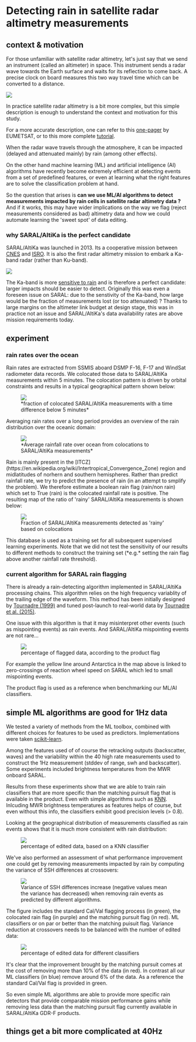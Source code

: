 # Detecting rain in satellite radar altimetry measurements

## context & motivation

For those unfamiliar with satellite radar altimetry, let's just say that we send an instrument (called an altimeter) in space. This instrument sends a radar wave towards the Earth surface and waits for its reflection to come back. A precise clock on board measures this two way travel time which can be converted to a distance.

<img src="https://upload.wikimedia.org/wikipedia/commons/thumb/4/41/How_satellite_radar_altimetry_works_%2816980176380%29.png/797px-How_satellite_radar_altimetry_works_%2816980176380%29.png" style="display: block; margin: auto;" />

In practice satellite radar altimetry is a bit more complex, but this simple description is enough to understand the context and motivation for this study.

For a more accurate description, one can refer to this [one-pager](https://www.eumetsat.int/altimetry-technique) by EUMETSAT, or to this more complete [tutorial](http://www.altimetry.info/radar-altimetry-tutorial/).

When the radar wave travels through the atmosphere, it can be impacted (delayed and attenuated mainly) by rain (among other effects).

On the other hand machine learning (ML) and artificial intelligence (AI) algorithms have recently become extremely efficient at detecting events from a set of predefined features, or even at learning what the right features are to solve the classification problem at hand.

So the question that arises is **can we use ML/AI algorithms to detect measurements impacted by rain cells in satellite radar altimetry data ?**
And if it works, this may have wider implications on the way we flag (reject measurements considered as bad) altimetry data and how we could automate learning the 'sweet spot' of data editing. 

### why SARAL/AltiKa is the perfect candidate

SARAL/AltiKa was launched in 2013. Its a cooperative mission between [CNES](https://cnes.fr) and [ISRO](https://www.isro.gov.in/). It is also the first radar altimetry mission to embark a Ka-band radar (rather than Ku-band). 

<img src="https://altika-saral.cnes.fr/sites/default/files/styles/large/public/drupal/201506/image/bpc_saral-illustration_p43253.jpg?itok=SUp2HY_4" style="display: block; margin: auto;" />

The Ka-band is more [sensitive to rain](http://www.satmagazine.com/story.php?number=2058631290) and is therefore a perfect candidate: larger impacts should be easier to detect.
Originally this was even a foreseen issue on SARAL: due to the senstivity of the Ka-band, how large would be the fraction of measurements lost (or too attenuated) ? 
Thanks to large margins on the altimeter link budget at design stage, this was in practice not an issue and SARAL/AltiKa's data availability rates are above mission requirements today.

## experiment

### rain rates over the ocean

Rain rates are extracted from SSMIS aboard DSMP F-16, F-17 and WindSat radiometer data records. We colocated those data to SARAL/AltiKa measurements within 5 minutes. 
The colocation pattern is driven by orbital constraints and results in a typical geographical pattern shown below:

<figure>
    <img src="docs/assets/rain_flag/TableStats2Grid_AL_TimeLagFraction.png"  style="display: block; margin: auto;"/> 
    <figcaption>*fraction of colocated SARAL/AltiKa measurements with a time difference below 5 minutes*</figcaption>
</figure>

Averaging rain rates over a long period provides an overview of the rain distribution over the oceanic domain:

<figure>
    <img src="docs/assets/rain_flag/TableStats2Grid_AL_RainfallRate.png"  style="display: block; margin: auto;"/> 
    <figcaption>*Average rainfall rate over ocean from colocations to SARAL/AltiKa measurements*</figcaption>
</figure>
Rain is mainly present in the [ITCZ](https://en.wikipedia.org/wiki/Intertropical_Convergence_Zone) region and midlatitudes of norhern and southern hemispheres. Rather than predict rainfall rate, we try to predict the presence of rain (in an attempt to smplify the problem).
We therefore estimate a boolean rain flag (rain/non rain) which set to True (rain) is the colocated rainfall rate is positive.
The resulting map of the ratio of 'rainy' SARAL/AltiKa measurements is shown below:

<figure>
    <img src="docs/assets/rain_flag/TableStats2Grid_AL_RainFraction.png"  style="display: block; margin: auto;"/> 
    <figcaption>Fraction of SARAL/AltiKa measurements detected as 'rainy' based on colocations</figcaption>
</figure>
This database is used as a training set for all subsequent supervised learning experiments.
Note that we did not test the sensitivity of our results to different methods to construct the training set (*e.g.* setting the rain flag above another rainfall rate threshold).

### current algorithm for SARAL rain flagging

There is already a rain-detecting algorithm implemented in SARAL/AltiKa processing chains.
This algorithm relies on the high frequency variablity of the trailing edge of the waveform.
This method has been initially designed by [Tournadre (1999)](https://www.academia.edu/28146154/Estimation_of_rainfall_from_Ka_band_altimeter_data_computation_of_waveforms_in_presence_of_rain)
and tuned post-launch to real-world data by [Tournadre et al. (2015)](https://archimer.ifremer.fr/doc/00286/39674/41519.pdf).

One issue with this algorithm is that it may misinterpret other events (such as mispointing events) as rain events. And SARAL/AltiKa mispointing events are not rare... 

<figure>
    <img src="docs/assets/rain_flag/TableStats2Grid_AL_PcentTeVar.png"  style="display: block; margin: auto;"/>
    <figcaption>percentage of flagged data, according to the product flag</figcaption>
</figure>

For example the yellow line around Antarctica in the map above is linked to zero-crossings of reaction wheel speed on SARAL which led to small mispointing events.

The product flag is used as a reference when benchmarking our ML/AI classifiers.

## simple ML algorithms are good for 1Hz data

We tested a variety of methods from the ML toolbox, combined with different choices for features to be used as predictors.
Implementations were taken [scikit-learn](https://scikit-learn.org/stable/).

Among the features used of of course the retracking outputs (backscatter, waves) and the variability within the 40 high rate measurements used to construct the 1Hz measurement (stddev of range, swh and backscatter).
Some experiments included brightness temperatures from the MWR onboard SARAL. 

Results from these experiments show that we are able to train rain classifiers that are more specific than the matching puirsuit flag that is available in the product. 
Even with simple algorithms such as [KNN](https://ieeexplore.ieee.org/abstract/document/549118).
Inlcuding MWR brightness temperatures as features helps of course, but even without this info, the classifiers exhibit good precision levels (> 0.8).

Looking at the geographical distribution of measurements classified as rain events shows that it is much more consistent with rain distribution:

<figure>
    <img src="docs/assets/rain_flag/TableStats2Grid_AL_Pluie_KNN.png"  style="display: block; margin: auto;"/>
    <figcaption>percentage of edited data, based on a KNN classifier</figcaption>
</figure>

We've also performed an assessment of what performance improvement one could get by removing measurements impacted by rain by computing the variance of SSH differences at crossovers:

<figure>
    <img src="docs/assets/rain_flag/variance_increase.png"  style="display: block; margin: auto;"/>
    <figcaption>Variance of SSH differences increase (negative values mean the variance has decreased) when removing rain events as predicted by different algorithms. </figcaption>
</figure>
 
The figure includes the standard Cal/Val flagging process (in green), the colocated rain flag (in purple) and the matching pursuit flag (in red). 
ML classifiers or on par or better than the matching puisuit flag. 
Variance reduction at crossovers needs to be balanced with the number of edited data:

<figure>
    <img src="docs/assets/rain_flag/08_editing.png"  style="display: block; margin: auto;"/>
    <figcaption>percentage of edited data for different classifiers</figcaption>
</figure>

It's clear that the improvement brought by the matching pursuit comes at the cost of removing more than 10% of the data (in red). In contrast all our ML classifiers (in blue) remove around 6% of the data.
As a reference the standard Cal/Val flag is provided in green.

So even simple ML algorithms are able to provide more specific rain detectors that provide comparable mission performance gains while removing less data than the matching pursuit flag currently available in SARAL/AltiKa GDR-F products.

## things get a bit more complicated at 40Hz